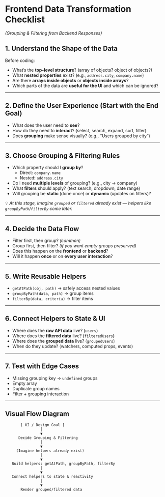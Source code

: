# Frontend Data Transformation Checklist
*(Grouping & Filtering from Backend Responses)*

## 1. Understand the Shape of the Data
Before coding:
- What’s the **top-level structure**? (array of objects? object of objects?)
- What **nested properties** exist? (e.g., `address.city`, `company.name`)
- Are there **arrays inside objects** or **objects inside arrays**?
- Which parts of the data are **useful for the UI** and which can be ignored?

---

## 2. Define the User Experience (Start with the End Goal)
- What does the user need to **see**?
- How do they need to **interact**? (select, search, expand, sort, filter)
- Does **grouping** make sense visually? (e.g., “Users grouped by city”)

---

## 3. Choose Grouping & Filtering Rules
- Which property should I **group by**?
  - Direct: `company.name`
  - Nested: `address.city`
- Do I need **multiple levels** of grouping? (e.g., city → company)
- What **filters** should apply? (text search, dropdown, date range)
- Will grouping be **static** (done once) or **dynamic** (updates on filters)?

💡 *At this stage, imagine `grouped` or `filtered` already exist — helpers like `groupByPath`/`filterBy` come later.*

---

## 4. Decide the Data Flow
- Filter first, then group? *(common)*
- Group first, then filter? *(if you want empty groups preserved)*
- Does this happen on the **frontend** or **backend**?
- Will it happen **once** or on **every user interaction**?

---

## 5. Write Reusable Helpers
- `getAtPath(obj, path)` → safely access nested values
- `groupByPath(data, path)` → group items
- `filterBy(data, criteria)` → filter items

---

## 6. Connect Helpers to State & UI
- Where does the **raw API data** live? (`users`)
- Where does the **filtered data** live? (`filteredUsers`)
- Where does the **grouped data** live? (`groupedUsers`)
- When do they update? (watchers, computed props, events)

---

## 7. Test with Edge Cases
- Missing grouping key → `undefined` groups
- Empty array
- Duplicate group names
- Filter + grouping interaction

---

## Visual Flow Diagram

```plaintext
       [ UI / Design Goal ]
                │
                ▼
      Decide Grouping & Filtering
                │
                ▼
     (Imagine helpers already exist)
                │
                ▼
   Build helpers: getAtPath, groupByPath, filterBy
                │
                ▼
   Connect helpers to state & reactivity
                │
                ▼
       Render grouped/filtered data
